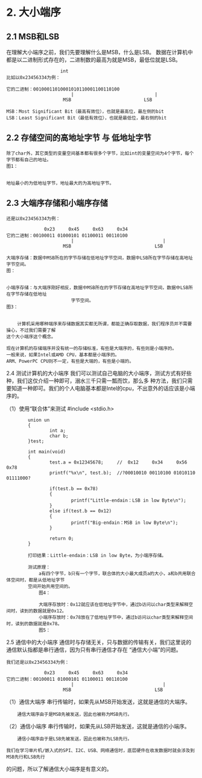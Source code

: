 # 2. 大小端序

## 2.1 MSB和LSB

在理解大小端序之前，我们先要理解什么是MSB，什么是LSB。
数据在计算机中都是以二进制形式存在的，二进制数的最高为就是MSB，最低位就是LSB。
						
						int
	比如以0x23456334为例：
	
	它的二进制：00100011010001010110001100110100                       
							|                              |
						 MSB                           LSB
						 
	MSB：Most Significant Bit（最高有效位），也就是最高位，最左侧的bit
	LSB：Least Significant Bit（最低有效位），也就是最低位，最右侧的bit
		
		
## 2.2 存储空间的高地址字节 与 低地址字节
	除了char外，其它类型的变量空间基本都有很多个字节，比如int的变量空间为4个字节，每个字节都有自己的地址。
	图1：
		
	
	地址最小的为低地址字节，地址最大的为高地址字节。	
	
	
	
## 2.3 大端序存储和小端序存储
	还是以0x23456334为例：	
	
	              0x23     0x45     0x63     0x34 
	它的二进制：00100011 01000101 01100011 00110100                          
 							|                                 |
						 MSB                               LSB
							 
	大端序存储：数据中MSB所在的字节存储在低地址字节空间，数据中LSB所在字节存储在高地址字节空间。
	图：
	
	
	小端序存储：与大端序刚好相反，数据中MSB所在的字节存储在高地址字节空间，数据中LSB所在字节存储在低地址
							字节空间。
	图3：
		

		计算机采用哪种端序来存储数据其实都无所谓，都能正确存取数据，我们程序员并不需要操心，不过我们需要了解
	这个大小端序这个概念。
	
	现在计算机的存储端序并没有统一的存储标准，有些是大端序的，有些则是小端序的。
	一般来说，如果Intel或AMD CPU，基本都是小端序的。
	ARM、PowerPC CPU则不一定，有些是大端的，有些是小端的。
	
			
2.4 测试计算机的大小端序
		我们可以测试自己电脑的大小端序，测试方式有好些种，我们这仅介绍一种即可，溺水三千只需一瓢而饮，那么多
	种方法，我们只需要知道一种即可。我们的个人电脑基本都是Intel的cpu，不出意外的话应该是小端序的。
	
（1）使用“联合体”来测试
			#include <stdio.h>

			union un
			{
					int a;
					char b;
			}test;

			int main(void)
			{
					test.a = 0x12345678;     //  0x12     0x34     0x56     0x78
					printf("%x\n", test.b);  //?00010010 00110100 01010110 01111000?
					
					if(test.b == 0x78)
					{
							printf("Little-endain：LSB in low Byte\n");
					}
					else if(test.b == 0x12)
					{
							printf("Big-endain：MSB in low Byte\n");
					}

					return 0;
			}

			打印结果：Little-endain：LSB in low Byte，为小端序存储。
			
			测试原理：
				a有四个字节，b只有一个字节，联合体的大小最大成员a的大小，a和b共用联合体空间时，都是从低地址字节
			空间开始共用空间的。
				图4：
				
				大端序存放时：0x12就应该在低地址字节中，通过b访问以char类型来解释空间时，读到的数据就是0x12。
				小端序存放时：0x78放在了低地址字节中，通过b访问以char类型来解释空间时，读到的数据就是0x78。
				图5：
				


2.5 通信中的大小端序
		通信时与存储无关，只与数据的传输有关，我们这里说的通信默认指都是串行通信，因为只有串行通信才存在
	“通信大小端”的问题。
	
	
	我们还是以0x23456334为例：	
	
	              0x23     0x45     0x63     0x34 
	它的二进制：00100011 01000101 01100011 00110100                   
 							|                                 |
						 MSB                               LSB
	
（1）通信大端序
		串行传输时，如果先从MSB开始发送，这就是通信的大端序。
		
		通信大端序由于是MSB先被发送，因此也被称为MSB先行。
		
		
（2）通信小端序
		串行传输时，如果先从LSB开始发送，这就是通信的小端序。
		
		通信小端序由于是LSB先被发送，因此也被称为LSB先行。
		
	我们在学习单片机/嵌入式的SPI、I2C、USB、网络通信时，底层硬件在收发数据时就会涉及到MSB先行和LSB先行
的问题，所以了解通信大小端序是有意义的。